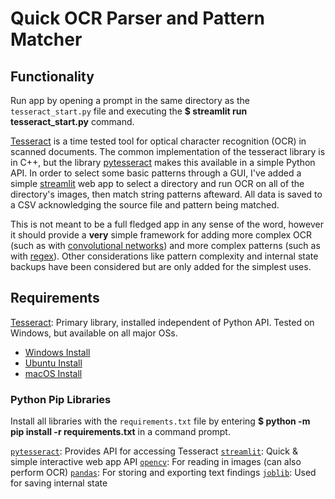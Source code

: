 # Quick OCR Parser and Pattern Matcher

## Functionality
Run app by opening a prompt in the same directory as the `tesseract_start.py` file and executing the **$ streamlit run tesseract_start.py** command.

[Tesseract](https://tesseract-ocr.github.io/tessdoc/Installation.html) is a time tested tool for optical character recognition (OCR) in scanned documents. The common implementation of the tesseract library is in C++, but the library [pytesseract](https://pypi.org/project/pytesseract/) makes this available in a simple Python API. In order to select some basic patterns through a GUI, I've added a simple [streamlit](https://streamlit.io/) web app to select a directory and run OCR on all of the directory's images, then match string patterns afteward. All data is saved to a CSV acknowledging the source file and pattern being matched.

This is not meant to be a full fledged app in any sense of the word, however it should provide a **very** simple framework for adding more complex OCR (such as with [convolutional networks](https://en.wikipedia.org/wiki/Convolutional_neural_network)) and more complex patterns (such as with [regex](https://en.wikipedia.org/wiki/Regular_expression)). Other considerations like pattern complexity and internal state backups have been considered but are only added for the simplest uses.

## Requirements
[Tesseract](https://github.com/tesseract-ocr/tesseract): Primary library, installed independent of Python API. Tested on Windows, but available on all major OSs. 
- [Windows Install](https://github.com/UB-Mannheim/tesseract/wiki) 
- [Ubuntu Install](https://notesalexp.org/tesseract-ocr/packages5/) 
- [macOS Install](https://github.com/scott0123/Tesseract-macOS)

### Python Pip Libraries
Install all libraries with the `requirements.txt` file by entering **$ python -m pip install -r requirements.txt** in a command prompt.

[`pytesseract`](https://pypi.org/project/pytesseract/): Provides API for accessing Tesseract
[`streamlit`](https://streamlit.io/): Quick & simple interactive web app API
[`opencv`](https://opencv.org/): For reading in images (can also perform OCR)
[`pandas`](https://pandas.pydata.org/): For storing and exporting text findings
[`joblib`](https://joblib.readthedocs.io/en/stable/): Used for saving internal state